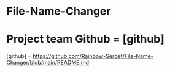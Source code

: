 # File-Name-Changer
# Project team Github = [github]

[github] = https://github.com/Rainbow-Serbet/File-Name-Changer/blob/main/README.md